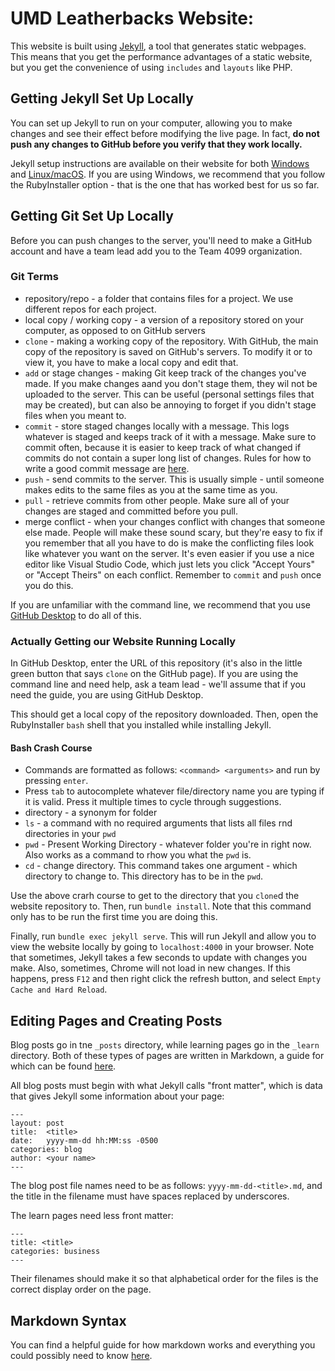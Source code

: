 # UMD Leatherbacks Website:

This website is built using [Jekyll](http://jekyllrb.com/), a tool that generates static webpages. This means that you get the performance advantages of a static website, but you get the convenience of using `includes` and `layouts` like PHP.

## Getting Jekyll Set Up Locally

You can set up Jekyll to run on your computer, allowing you to make changes and see their effect before modifying the live page. In fact, **do not push any changes to GitHub before you verify that they work locally.**

Jekyll setup instructions are available on their website for both [Windows](http://jekyllrb.com/docs/windows/) and [Linux/macOS](http://jekyllrb.com/docs/installation/). If you are using Windows, we recommend that you follow the RubyInstaller option - that is the one that has worked best for us so far.

## Getting Git Set Up Locally

Before you can push changes to the server, you'll need to make a GitHub account and have a team lead add you to the Team 4099 organization.

### Git Terms

- repository/repo - a folder that contains files for a project. We use different repos for each project.
- local copy  / working copy - a version of a repository stored on your computer, as opposed to on GitHub servers
- `clone` - making a working copy of the repository. With GitHub, the main copy of the repository is saved on GitHub's servers. To modify it or to view it, you have to make a local copy and edit that.
- `add` or stage changes - making Git keep track of the changes you've made. If you make changes aand you don't stage them, they wil not be uploaded to the server. This can be useful (personal settings files that may be created), but can also be annoying to forget if you didn't stage files when you meant to.
- `commit` - store staged changes locally with a message. This logs whatever is staged and keeps track of it with a message. Make sure to commit often, because it is easier to keep track of what changed if commits do not contain a super long list of changes. Rules for how to write a good commit message are [here](https://chris.beams.io/posts/git-commit/#seven-rules).
- `push` - send commits to the server. This is usually simple - until someone makes edits to the same files as you at the same time as you.
- `pull` - retrieve commits from other people. Make sure all of your changes are staged and committed before you pull.
- merge conflict - when your changes conflict with changes that someone else made. People will make these sound scary, but they're easy to fix if you remember that all you have to do is make the conflicting files look like whatever you want on the server. It's even easier if you use a nice editor like Visual Studio Code, which just lets you click "Accept Yours" or "Accept Theirs" on each conflict. Remember to `commit` and `push` once you do this.

If you are unfamiliar with the command line, we recommend that you use [GitHub Desktop](https://desktop.github.com/) to do all of this.

### Actually Getting our Website Running Locally

In GitHub Desktop, enter the URL of this repository (it's also in the little green button that says `clone` on the GitHub page). If you are using the command line and need help, ask a team lead - we'll assume that if you need the guide, you are using GitHub Desktop.

This should get a local copy of the repository downloaded. Then, open the RubyInstaller `bash` shell that you installed while installing Jekyll.

#### Bash Crash Course

- Commands are formatted as follows: `<command> <arguments>` and run by pressing `enter`.
- Press `tab` to autocomplete whatever file/directory name you are typing if it is valid. Press it multiple times to cycle through suggestions.
- directory - a synonym for folder
- `ls` - a command with no required arguments that lists all files rnd directories in your `pwd`
- `pwd` - Present Working Directory - whatever folder you're in right now. Also works as a command to rhow you what the `pwd` is.
- `cd` - change directory. This command takes one argument - which directory to change to. This directory has to be in the `pwd`.

Use the above crarh course to get to the directory that you `clone`d the website repository to. Then, run `bundle install`. Note that this command only has to be run the first time you are doing this.

Finally, run `bundle exec jekyll serve`. This will run Jekyll and allow you to view the website locally by going to `localhost:4000` in your browser. Note that sometimes, Jekyll takes a few seconds to update with changes you make. Also, sometimes, Chrome will not load in new changes. If this happens, press `F12` and then right click the refresh button, and select `Empty Cache and Hard Reload`.

## Editing Pages and Creating Posts

Blog posts go in tne `_posts` directory, while learning pages go in the `_learn` directory. Both of these types of pages are written in Markdown, a guide for which can be found [here](https://guides.github.com/features/mastering-markdown/).

All blog posts must begin with what Jekyll calls "front matter", which is data that gives Jekyll some information about your page:

```liquid
---
layout: post
title:  <title>
date:   yyyy-mm-dd hh:MM:ss -0500
categories: blog
author: <your name>
---
```

The blog post file names need to be as follows: `yyyy-mm-dd-<title>.md`, and the title in the filename must have spaces replaced by underscores.

The learn pages need less front matter:

```liquid
---
title: <title>
categories: business
---
```

Their filenames should make it so that alphabetical order for the files is the correct display order on the page.


## Markdown Syntax

You can find a helpful guide for how markdown works and everything you could possibly need to know [here](https://www.markdownguide.org/basic-syntax/).
